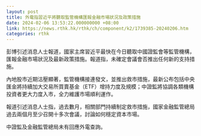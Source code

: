 ```yaml
---
layout: post
title: 外電指習近平將聽取監管機構匯報金融市場狀況及政策措施
date: 2024-02-06 13:53:22.000000000 +08:00
link: https://news.rthk.hk/rthk/ch/component/k2/1739385-20240206.htm
categories: rthk
---
```


彭博引述消息人士報道，國家主席習近平最快在今日聽取中國證監會等監管機構，匯報金融市場狀況及最新政策措施。報道指，未確定會議會否推出任何新的支持措施。

內地股市近期沽壓顯著，監管機構接連發文，並推出救市措施，最新公布包括中央匯金將持續加大交易所買賣基金（ETF）增持力度及規模；中證監將協調各類機構投資者更大力度入市，全力維護市場順利運作。

報道引述消息人士指，過去數月，相關部門持續制定救市措施，國家金融監管總局過去兩個月至少召開十多次會議，討論如何穩定資本市場。

中證監及金融監管總局未有回應外電查詢。
